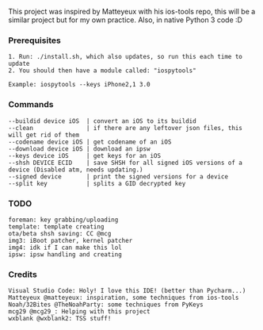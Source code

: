 This project was inspired by Matteyeux with his ios-tools repo, this will be a similar project but for my own practice. Also, in native Python 3 code :D

### Prerequisites

    1. Run: ./install.sh, which also updates, so run this each time to update
    2. You should then have a module called: "iospytools"

    Example: iospytools --keys iPhone2,1 3.0

### Commands

    --buildid device iOS  | convert an iOS to its buildid
    --clean               | if there are any leftover json files, this will get rid of them
    --codename device iOS | get codename of an iOS
    --download device iOS | download an ipsw
    --keys device iOS     | get keys for an iOS
    --shsh DEVICE ECID    | save SHSH for all signed iOS versions of a device (Disabled atm, needs updating.)
    --signed device       | print the signed versions for a device
    --split key           | splits a GID decrypted key

### TODO

    foreman: key grabbing/uploading
    template: template creating
    ota/beta shsh saving: CC @mcg
    img3: iBoot patcher, kernel patcher
    img4: idk if I can make this lol
    ipsw: ipsw handling and creating

### Credits

    Visual Studio Code: Holy! I love this IDE! (better than Pycharm...)
    Matteyeux @matteyeux: inspiration, some techniques from ios-tools
    Noah/32Bites @TheNoahParty: some techniques from PyKeys
    mcg29 @mcg29_: Helping with this project
    wxblank @wxblank2: TSS stuff!
